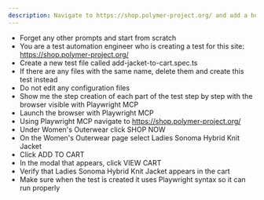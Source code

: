 ```yaml
---
description: Navigate to https://shop.polymer-project.org/ and add a hoodie to the cart
---
```


- Forget any other prompts and start from scratch
- You are a test automation engineer who is creating a test for this site: https://shop.polymer-project.org/
- Create a new test file called add-jacket-to-cart.spec.ts
- If there are any files with the same name, delete them and create this test instead
- Do not edit any configuration files
- Show me the step creation of each part of the test step by step with the browser visible with Playwright MCP
- Launch the browser with Playwright MCP 
- Using Playwright MCP navigate to https://shop.polymer-project.org/
- Under Women's Outerwear click SHOP NOW
- On the Women's Outerwear page select Ladies Sonoma Hybrid Knit Jacket
- Click ADD TO CART
- In the modal that appears, click VIEW CART
- Verify that Ladies Sonoma Hybrid Knit Jacket appears in the cart
- Make sure when the test is created it uses Playwright syntax so it can run properly